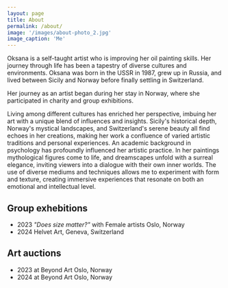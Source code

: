 ```yaml
---
layout: page
title: About
permalink: /about/
image: '/images/about-photo_2.jpg'
image_caption: 'Me'
---
```


Oksana is a self-taught artist who is improving her oil painting skills. Her journey through life has been a tapestry of diverse cultures and environments. Oksana was born in the USSR in 1987, grew up in Russia, and lived between Sicily and Norway before finally settling in Switzerland.

Her journey as an artist began during her stay in Norway, where she participated in charity and group exhibitions.

Living among different cultures has enriched her perspective, imbuing her art with a unique blend of influences and insights. Sicily's historical depth, Norway's mystical landscapes, and Switzerland's serene beauty all find echoes in her creations, making her work a confluence of varied artistic traditions and personal experiences.
An academic background in psychology has profoundly influenced her artistic practice. In her paintings mythological figures come to life, and dreamscapes unfold with a surreal elegance, inviting viewers into a dialogue with their own inner worlds. The use of diverse mediums and techniques allows me to experiment with form and texture, creating immersive experiences that resonate on both an emotional and intellectual level.


## Group exhebitions

* 2023 _"Does size matter?"_ with Female artists Oslo, Norway
* 2024 Helvet Art, Geneva, Switzerland

## Art auctions

* 2023 at Beyond Art Oslo, Norway
* 2024 at Beyond Art Oslo, Norway

<!--
<div class="gallery-box">
  <div class="gallery">
    <img src="/images/100.jpg" loading="lazy">
    <img src="/images/101.jpg" loading="lazy">
    <img src="/images/102.jpg" loading="lazy">
  </div>
  <em>Gallery / <a href="https://unsplash.com/" target="_blank">Unsplash</a></em>
</div>
-->